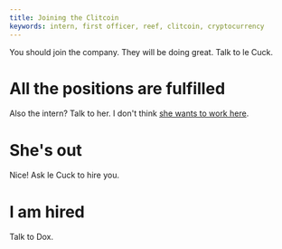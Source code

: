 ```yaml
---
title: Joining the Clitcoin
keywords: intern, first officer, reef, clitcoin, cryptocurrency
---
```


You should join the company. They will be doing great. Talk to le Cuck.

# All the positions are fulfilled
Also the intern? Talk to her. I don't think [she wants to work here](030-newjob.md).

# She's out
Nice! Ask le Cuck to hire you.

# I am hired
Talk to Dox.
